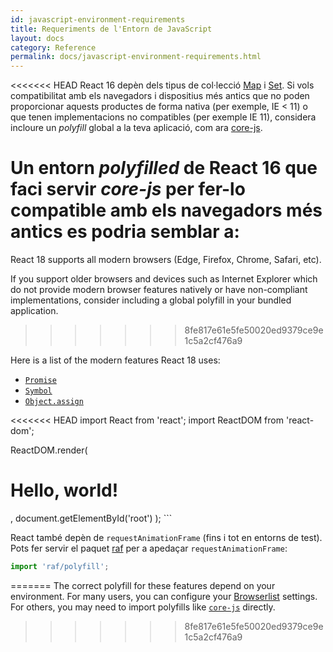```yaml
---
id: javascript-environment-requirements
title: Requeriments de l'Entorn de JavaScript
layout: docs
category: Reference
permalink: docs/javascript-environment-requirements.html
---
```


<<<<<<< HEAD
React 16 depèn dels tipus de col·lecció [Map](https://developer.mozilla.org/en-US/docs/Web/JavaScript/Reference/Global_Objects/Map) i [Set](https://developer.mozilla.org/en-US/docs/Web/JavaScript/Reference/Global_Objects/Set). Si vols compatibilitat amb els navegadors i dispositius més antics que no poden proporcionar aquests productes de forma nativa (per exemple, IE < 11) o que tenen implementacions no compatibles (per exemple IE 11), considera incloure un *polyfill* global a la teva aplicació, com ara [core-js](https:github.com/zloirock/core-js).

Un entorn *polyfilled* de React 16 que faci servir *core-js* per fer-lo compatible amb els navegadors més antics es podria semblar a:
=======
React 18 supports all modern browsers (Edge, Firefox, Chrome, Safari, etc).

If you support older browsers and devices such as Internet Explorer which do not provide modern browser features natively or have non-compliant implementations, consider including a global polyfill in your bundled application.
>>>>>>> 8fe817e61e5fe50020ed9379ce9e1c5a2cf476a9

Here is a list of the modern features React 18 uses:
- [`Promise`](https://developer.mozilla.org/en-US/docs/Web/JavaScript/Reference/Global_Objects/Promise)
- [`Symbol`](https://developer.mozilla.org/en-US/docs/Web/JavaScript/Reference/Global_Objects/Symbol)
- [`Object.assign`](https://developer.mozilla.org/en-US/docs/Web/JavaScript/Reference/Global_Objects/Object/assign)

<<<<<<< HEAD
import React from 'react';
import ReactDOM from 'react-dom';

ReactDOM.render(
  <h1>Hello, world!</h1>,
  document.getElementById('root')
);
```

React també depèn de `requestAnimationFrame` (fins i tot en entorns de test). 
Pots fer servir el paquet [raf](https://www.npmjs.com/package/raf) per a apedaçar `requestAnimationFrame`:

```js
import 'raf/polyfill';
```
=======
The correct polyfill for these features depend on your environment. For many users, you can configure your [Browserlist](https://github.com/browserslist/browserslist) settings. For others, you may need to import polyfills like [`core-js`](https://github.com/zloirock/core-js) directly.
>>>>>>> 8fe817e61e5fe50020ed9379ce9e1c5a2cf476a9
